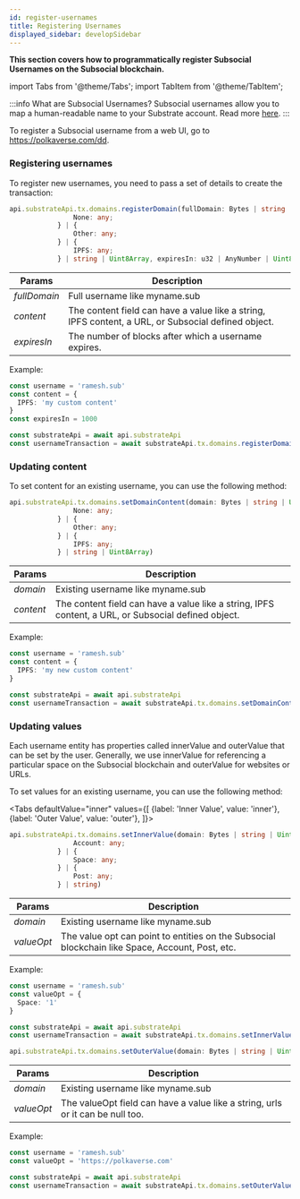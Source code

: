 ```yaml
---
id: register-usernames
title: Registering Usernames
displayed_sidebar: developSidebar
---
```

**This section covers how to programmatically register Subsocial Usernames on the Subsocial blockchain.**

import Tabs from '@theme/Tabs';
import TabItem from '@theme/TabItem';

:::info What are Subsocial Usernames?
Subsocial usernames allow you to map a human-readable name to your Substrate account. Read more [here](/docs/tutorials/usernames).
:::

To register a Subsocial username from a web UI, go to https://polkaverse.com/dd.

### Registering usernames

To register new usernames, you need to pass a set of details to create the transaction:

```typescript
api.substrateApi.tx.domains.registerDomain(fullDomain: Bytes | string | Uint8Array, content: SubsocialSupportContent | {
                None: any;
            } | {
                Other: any;
            } | {
                IPFS: any;
            } | string | Uint8Array, expiresIn: u32 | AnyNumber | Uint8Array)
```

| Params    | Description |
| ----------- | ----------- |
| _fullDomain_ | Full username like myname.sub |
| _content_ | The content field can have a value like a string, IPFS content, a URL, or Subsocial defined object. |
| _expiresIn_ | The number of blocks after which a username expires. |


Example:

```typescript
const username = 'ramesh.sub'
const content = {
  IPFS: 'my custom content'
}
const expiresIn = 1000

const substrateApi = await api.substrateApi
const usernameTransaction = await substrateApi.tx.domains.registerDomain(username, content, expiresIn)
```

### Updating content 

To set content for an existing username, you can use the following method:

```typescript
api.substrateApi.tx.domains.setDomainContent(domain: Bytes | string | Uint8Array, content: SubsocialSupportContent | {
                None: any;
            } | {
                Other: any;
            } | {
                IPFS: any;
            } | string | Uint8Array)
```

| Params    | Description |
| ----------- | ----------- |
| _domain_ | Existing username like myname.sub |
| _content_ | The content field can have a value like a string, IPFS content, a URL, or Subsocial defined object. |


Example:

```typescript
const username = 'ramesh.sub'
const content = {
  IPFS: 'my new custom content'
}

const substrateApi = await api.substrateApi
const usernameTransaction = await substrateApi.tx.domains.setDomainContent(username, content)
```

### Updating values

Each username entity has properties called innerValue and outerValue that can be set by the user. Generally, we use innerValue for referencing a particular space on the Subsocial blockchain and outerValue for websites or URLs.

To set values for an existing username, you can use the following method:


<Tabs
defaultValue="inner"
values={[
{label: 'Inner Value', value: 'inner'},
{label: 'Outer Value', value: 'outer'},
]}>
<TabItem value="inner">

```typescript
api.substrateApi.tx.domains.setInnerValue(domain: Bytes | string | Uint8Array, valueOpt: Option<PalletDomainsInnerValue> | null | Uint8Array | PalletDomainsInnerValue | {
                Account: any;
            } | {
                Space: any;
            } | {
                Post: any;
            } | string)
```

| Params    | Description |
| ----------- | ----------- |
| _domain_ | Existing username like myname.sub |
| _valueOpt_ | The value opt can point to entities on the Subsocial blockchain like Space, Account, Post, etc. |


Example:

```typescript
const username = 'ramesh.sub'
const valueOpt = {
  Space: '1'
}

const substrateApi = await api.substrateApi
const usernameTransaction = await substrateApi.tx.domains.setInnerValue(username, valueOpt)
```

  </TabItem>
  <TabItem value="outer">

```typescript
api.substrateApi.tx.domains.setOuterValue(domain: Bytes | string | Uint8Array, valueOpt: Option<Bytes> | null | Uint8Array | Bytes | string)
```

| Params    | Description |
| ----------- | ----------- |
| _domain_ | Existing username like myname.sub |
| _valueOpt_ | The valueOpt field can have a value like a string, urls or it can be null too. |


Example:

```typescript
const username = 'ramesh.sub'
const valueOpt = 'https://polkaverse.com'

const substrateApi = await api.substrateApi
const usernameTransaction = await substrateApi.tx.domains.setOuterValue(username, valueOpt)
```

  </TabItem>
</Tabs>
